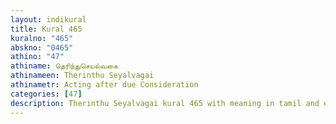 ```yaml
---
layout: indikural
title: Kural 465
kuralno: "465"
abskno: "0465"
athino: "47"
athiname: தெரிந்துசெயல்வகை
athinameen: Therinthu Seyalvagai
athinametr: Acting after due Consideration
categories: [47]
description: Therinthu Seyalvagai kural 465 with meaning in tamil and english 
---
```


